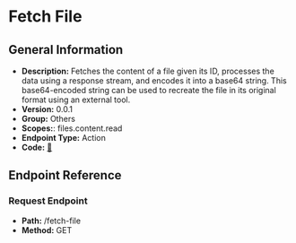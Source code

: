 # Fetch File

## General Information

- **Description:** Fetches the content of a file given its ID, processes the data using a response stream, and encodes it into a base64 string. This base64-encoded string can be used to recreate the file in its original format using an external tool.
- **Version:** 0.0.1
- **Group:** Others
- **Scopes:**: files.content.read
- **Endpoint Type:** Action
- **Code:** [🔗](https://github.com/NangoHQ/integration-templates/tree/main/integrations/dropbox/actions/fetch-file.ts)

## Endpoint Reference

### Request Endpoint

- **Path:** /fetch-file
- **Method:** GET
